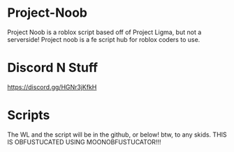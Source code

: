 # Project-Noob
Project Noob is a roblox script based off of Project Ligma, but not a serverside! Project noob is a fe script hub for roblox coders to use.

# Discord N Stuff
https://discord.gg/HGNr3jKfkH

# Scripts
The WL and the script will be in the github, or below! btw, to any skids. THIS IS OBFUSTUCATED USING MOONOBFUSTUCATOR!!!
